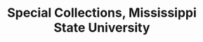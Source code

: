 ---
layout: repo
title: "Special Collections, Mississippi State University"
id: 23563
permalink: repos/23563/
---